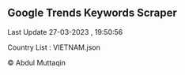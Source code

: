 

## Google Trends Keywords Scraper 
 
Last Update 27-03-2023 , 19:50:56

Country List :
VIETNAM.json



© Abdul Muttaqin 
